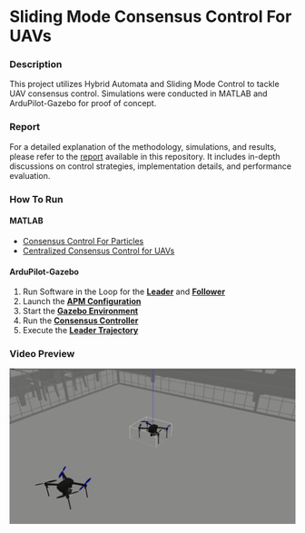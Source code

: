 # Sliding Mode Consensus Control For UAVs  

### Description  
This project utilizes Hybrid Automata and Sliding Mode Control to tackle UAV consensus control. Simulations were conducted in MATLAB and ArduPilot-Gazebo for proof of concept.  

### Report  
For a detailed explanation of the methodology, simulations, and results, please refer to the [report](/Report.pdf) available in this repository. It includes in-depth discussions on control strategies, implementation details, and performance evaluation.  

### How To Run  

#### MATLAB  
- [Consensus Control For Particles](/Simulation%20Matlab/Consensus%20control%20with%20Particles/Particle_Formation.slx)  
- [Centralized Consensus Control for UAVs](/Simulation%20Matlab/Consensus%20control%20with%20SMC%20low%20Level%20controller/Formation.slx)  

#### ArduPilot-Gazebo  
1. Run Software in the Loop for the **[Leader](/Simulation%20Gazebo/sitl1.sh)** and **[Follower](/Simulation%20Gazebo/sitl2.sh)**  
2. Launch the **[APM Configuration](/Simulation%20Gazebo/apmx.launch)**  
3. Start the **[Gazebo Environment](/Simulation%20Gazebo/gaz2.sh)**  
4. Run the **[Consensus Controller](/Simulation%20Gazebo/Controller.py)**  
5. Execute the **[Leader Trajectory](/Simulation%20Gazebo/circle.py)**  

### Video Preview 
[![Download the Video](/Media/Simulation.jpeg)](/Media/Simulation.mp4)
